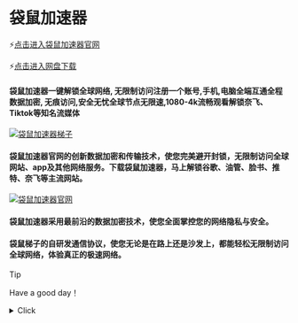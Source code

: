 # 袋鼠加速器

<html>
<head> 
<meta charset="utf-8">
<meta name="description" content="袋鼠加速器  付费梯子推荐 袋鼠VPN官网 袋鼠加速器官网 西柚加速器 神灯加速器">
<meta name="keywords" content="袋鼠加速器, 付费梯子推荐, 袋鼠加速器官网, 袋鼠VPN官网, 加速器推荐，西柚加速器，神灯加速器">
<meta name="author" content="袋鼠加速器官网">
</head>
</html>

⚡[点击进入袋鼠加速器官网](https://dsdl.live/share.html?channel=s3)

⚡[点击进入网盘下载](https://pan.huang1111.cn/s/vVqb9FE)

#### 袋鼠加速器一键解锁全球网络, 无限制访问注册一个账号,手机,电脑全端互通全程数据加密, 无痕访问,安全无忧全球节点无限速,1080-4k流畅观看解锁奈飞、Tiktok等知名流媒体

[![袋鼠加速器梯子](https://i.postimg.cc/FzNXKm6P/IMG-20241125-114127.jpg)](https://dsdl.live/share.html?channel=s3)

#### 袋鼠加速器官网的创新数据加密和传输技术，使您完美避开封锁，无限制访问全球网站、app及其他网络服务。下载袋鼠加速器，马上解锁谷歌、油管、脸书、推特、奈飞等主流网站。
[![袋鼠加速器官网](https://i.postimg.cc/Bbp9Lk9J/IMG-20241125-114212.jpg)](https://dsdl.live/share.html?channel=s3)

#### 袋鼠加速器采用最前沿的数据加密技术，使您全面掌控您的网络隐私与安全。

#### 袋鼠梯子的自研发通信协议，使您无论是在路上还是沙发上，都能轻松无限制访问全球网络，体验真正的极速网络。




> [!TIP]
> Have a good day！



<!---
- 👋 Hi, I’m @feifeidemaos
- 👀 I’m interested in ...
- 🌱 I’m currently learning ...
- 💞️ I’m looking to collaborate on ...
- 📫 How to reach me ...
- 😄 Pronouns: ...
- ⚡ Fun fact: ...
# 旋风加速器
# 西柚加速器
# 神灯加速器
# 梯子
# 机场
# 梯子推荐

feifeidemaos/feifeidemao
s is a ✨ special ✨ repository because its `README.md` (this file) appears on your GitHub profile.
You can click the Preview link to take a look at your changes.
--->


<details><summary>Click</summary>
袋鼠加速器，袋鼠加速器官网，袋鼠梯子，西柚加速器，神灯加速器
</details
